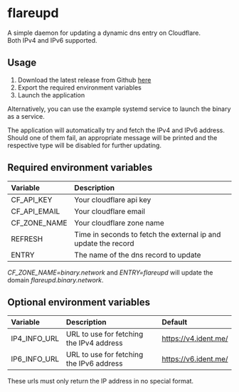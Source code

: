# flareupd

A simple daemon for updating a dynamic dns entry on Cloudflare.  
Both IPv4 and IPv6 supported.

## Usage

1. Download the latest release from Github [here](https://github.com/BinaryTENSHi/flareupd/releases)
2. Export the required environment variables
3. Launch the application

Alternatively, you can use the example systemd service to launch the binary as a service.

The application will automatically try and fetch the IPv4 and IPv6 address.
Should one of them fail, an appropriate message will be printed and the respective type will be disabled for further updating.

## Required environment variables

| Variable     | Description                                                    |
|:-------------|:---------------------------------------------------------------|
| CF_API_KEY   | Your cloudflare api key                                        |
| CF_API_EMAIL | Your cloudflare email                                          |
| CF_ZONE_NAME | Your cloudflare zone name                                      |
| REFRESH      | Time in seconds to fetch the external ip and update the record |
| ENTRY        | The name of the dns record to update                           |

_CF_ZONE_NAME=binary.network_ and _ENTRY=flareupd_ will update the domain _flareupd.binary.network_.

## Optional environment variables

| Variable     | Description                              | Default              |
|:-------------|:-----------------------------------------|:---------------------|
| IP4_INFO_URL | URL to use for fetching the IPv4 address | https://v4.ident.me/ |
| IP6_INFO_URL | URL to use for fetching the IPv6 address | https://v6.ident.me/ |

These urls must only return the IP address in no special format.

